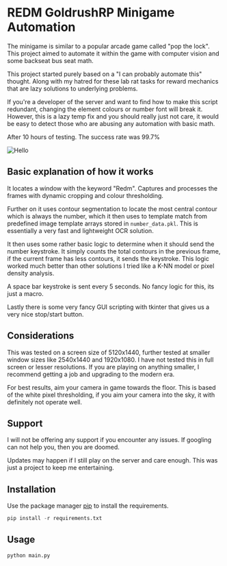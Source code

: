 # REDM GoldrushRP Minigame Automation

The minigame is similar to a popular arcade game called "pop the lock". This project aimed to automate it within the game with computer vision and some backseat bus seat math. 

This project started purely based on a "I can probably automate this" thought. Along with my hatred for these lab rat tasks for reward mechanics that are lazy solutions to underlying problems.

If you're a developer of the server and want to find how to make this script redundant, changing the element colours or number font will break it. However, this is a lazy temp fix and you should really just not care, it would be easy to detect those who are abusing any automation with basic math. 

After 10 hours of testing. The success rate was 99.7% 

![Hello](https://i.imgur.com/i4NPnbv.png)

## Basic explanation of how it works
It locates a window with the keyword "Redm". Captures and processes the frames with dynamic cropping and colour thresholding. 

Further on it uses contour segmentation to locate the most central contour which is always the number, which it then uses to template match from predefined image template arrays stored in `number_data.pkl`. This is essentially a very fast and lightweight OCR solution.

It then uses some rather basic logic to determine when it should send the number keystroke. It simply counts the total contours in the previous frame, if the current frame has less contours, it sends the keystroke. This logic worked much better than other solutions I tried like a K-NN model or pixel density analysis. 

A space bar keystroke is sent every 5 seconds. No fancy logic for this, its just a macro. 

Lastly there is some very fancy GUI scripting with tkinter that gives us a very nice stop/start button. 

## Considerations
This was tested on a screen size of 5120x1440, further tested at smaller window sizes like 2540x1440 and 1920x1080. I have not tested this in full screen or lesser resolutions. If you are playing on anything smaller, I recommend getting a job and upgrading to the modern era. 

For best results, aim your camera in game towards the floor. This is based of the white pixel thresholding, if you aim your camera into the sky, it with definitely not operate well. 


## Support
I will not be offering any support if you encounter any issues. If googling can not help you, then you are doomed. 

Updates may happen if I still play on the server and care enough. This was just a project to keep me entertaining. 


## Installation

Use the package manager [pip](https://pip.pypa.io/en/stable/) to install the requirements.

```python
pip install -r requirements.txt
```

## Usage

```bash
python main.py
```
